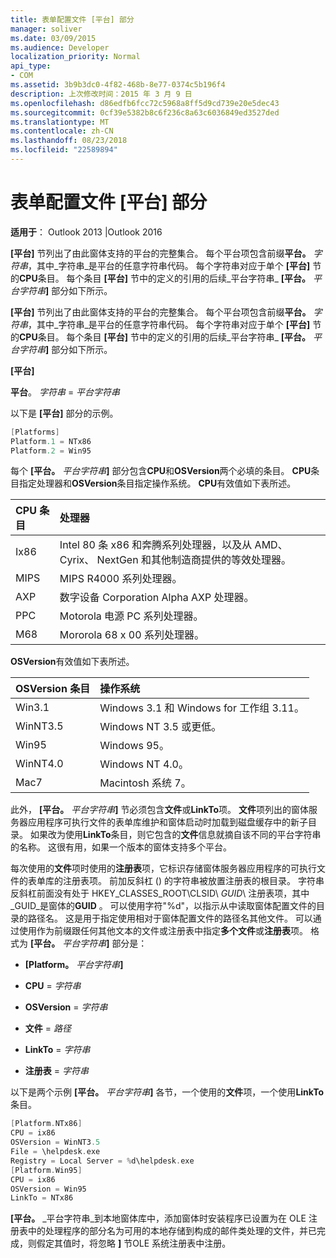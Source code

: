 ```yaml
---
title: 表单配置文件 [平台] 部分
manager: soliver
ms.date: 03/09/2015
ms.audience: Developer
localization_priority: Normal
api_type:
- COM
ms.assetid: 3b9b3dc0-4f82-468b-8e77-0374c5b196f4
description: 上次修改时间：2015 年 3 月 9 日
ms.openlocfilehash: d86edfb6fcc72c5968a8ff5d9cd739e20e5dec43
ms.sourcegitcommit: 0cf39e5382b8c6f236c8a63c6036849ed3527ded
ms.translationtype: MT
ms.contentlocale: zh-CN
ms.lasthandoff: 08/23/2018
ms.locfileid: "22589894"
---
```

# <a name="form-configuration-file-platforms-section"></a>表单配置文件 [平台] 部分

**适用于**： Outlook 2013 |Outlook 2016 
  
**[平台]** 节列出了由此窗体支持的平台的完整集合。 每个平台项包含前缀**平台。** _字符串_，其中_字符串_是平台的任意字符串代码。 每个字符串对应于单个 **[平台]** 节的**CPU**条目。 每个条目 **[平台]** 节中的定义的引用的后续_平台字符串_ **[平台。** _平台字符串_**]** 部分如下所示。 
  
**[平台]** 节列出了由此窗体支持的平台的完整集合。 每个平台项包含前缀**平台。** _字符串_，其中_字符串_是平台的任意字符串代码。 每个字符串对应于单个 **[平台]** 节的**CPU**条目。 每个条目 **[平台]** 节中的定义的引用的后续_平台字符串_ **[平台。** _平台字符串_**]** 部分如下所示。 
  
**[平台]**
  
**平台**。 _字符串_ =  _平台字符串_
  
以下是 **[平台]** 部分的示例。 
  
```cpp
[Platforms]
Platform.1 = NTx86
Platform.2 = Win95

```

每个 **[平台。** _平台字符串_**]** 部分包含**CPU**和**OSVersion**两个必填的条目。 **CPU**条目指定处理器和**OSVersion**条目指定操作系统。 **CPU**有效值如下表所述。 
  
|**CPU 条目**|**处理器**|
|:-----|:-----|
|Ix86  <br/> |Intel 80 条 x86 和奔腾系列处理器，以及从 AMD、 Cyrix、 NextGen 和其他制造商提供的等效处理器。  <br/> |
|MIPS  <br/> |MIPS R4000 系列处理器。  <br/> |
|AXP  <br/> |数字设备 Corporation Alpha AXP 处理器。  <br/> |
|PPC  <br/> |Motorola 电源 PC 系列处理器。  <br/> |
|M68  <br/> |Mororola 68 x 00 系列处理器。  <br/> |
   
**OSVersion**有效值如下表所述。 
  
|**OSVersion 条目**|**操作系统**|
|:-----|:-----|
|Win3.1  <br/> |Windows 3.1 和 Windows for 工作组 3.11。  <br/> |
|WinNT3.5  <br/> |Windows NT 3.5 或更低。  <br/> |
|Win95  <br/> |Windows 95。  <br/> |
|WinNT4.0  <br/> |Windows NT 4.0。  <br/> |
|Mac7  <br/> |Macintosh 系统 7。  <br/> |
   
此外， **[平台。** _平台字符串_**]** 节必须包含**文件**或**LinkTo**项。 **文件**项列出的窗体服务器应用程序可执行文件的表单库维护和窗体启动时加载到磁盘缓存中的新子目录。 如果改为使用**LinkTo**条目，则它包含的**文件**信息就摘自该不同的平台字符串的名称。 这很有用，如果一个版本的窗体支持多个平台。 
  
每次使用的**文件**项时使用的**注册表**项，它标识存储窗体服务器应用程序的可执行文件的表单库的注册表项。 前加反斜杠 (\) 的字符串被放置注册表的根目录。 字符串反斜杠前面没有处于 HKEY_CLASSES_ROOT\CLSID\ _GUID_\ 注册表项，其中_GUID_是窗体的**GUID** 。 可以使用字符"%d"，以指示从中读取窗体配置文件的目录的路径名。 这是用于指定使用相对于窗体配置文件的路径名其他文件。 可以通过使用作为前缀跟任何其他文本的文件或注册表中指定**多个文件**或**注册表**项。 格式为 **[平台。** _平台字符串_**]** 部分是： 
  
- **[Platform。** _平台字符串_**]**
    
- **CPU** =  _字符串_
    
- **OSVersion** =  _字符串_
    
- **文件** =  _路径_
    
- **LinkTo** =  _字符串_
    
- **注册表** =  _字符串_
  
以下是两个示例 **[平台。** _平台字符串_**]** 各节，一个使用的**文件**项，一个使用**LinkTo**条目。 
  
```cpp
[Platform.NTx86]
CPU = ix86
OSVersion = WinNT3.5
File = \helpdesk.exe
Registry = Local Server = %d\helpdesk.exe
[Platform.Win95]
CPU = ix86
OSVersion = Win95
LinkTo = NTx86

```

**[平台。** _平台字符串_到本地窗体库中，添加窗体时安装程序已设置为在 OLE 注册表中的处理程序的部分名为可用的本地存储到构成的邮件类处理的文件，并已完成，则假定其值时，将忽略 **]** 节OLE 系统注册表中注册。 
  

